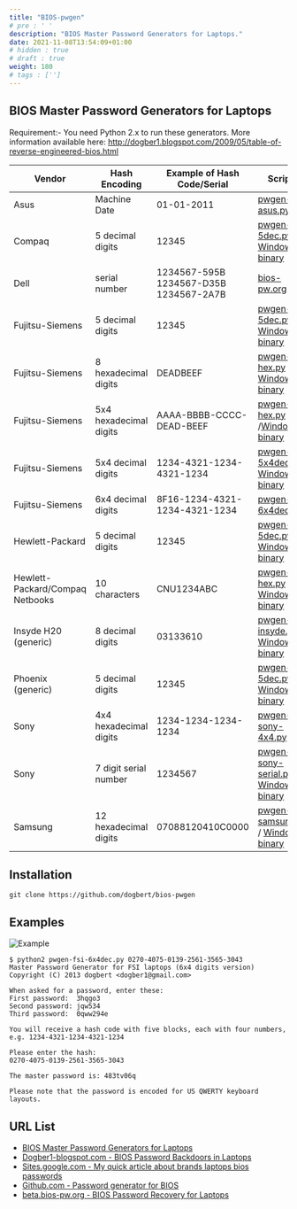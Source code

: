 ```yaml
---
title: "BIOS-pwgen"
# pre : ' '
description: "BIOS Master Password Generators for Laptops."
date: 2021-11-08T13:54:09+01:00
# hidden : true
# draft : true
weight: 180
# tags : ['']
---
```


## BIOS Master Password Generators for Laptops

Requirement:- You need Python 2.x to run these generators. More information available here: <http://dogber1.blogspot.com/2009/05/table-of-reverse-engineered-bios.html>

| Vendor                          | Hash Encoding          | Example of Hash Code/Serial            | Scripts                                                                                                                                    |
| ------------------------------- | ---------------------- | -------------------------------------- | ------------------------------------------------------------------------------------------------------------------------------------------ |
| Asus                            | Machine Date           | 01-01-2011                             | [pwgen-asus.py](https://github.com/dogbert/bios-pwgen)                                                                                     |
| Compaq                          | 5 decimal digits       | 12345                                  | [pwgen-5dec.py](https://github.com/dogbert/bios-pwgen) / [Windows binary](http://sites.google.com/site/dogber1/blag/pwgen-5dec.zip)        |
| Dell                            | serial number          | 1234567-595B 1234567-D35B 1234567-2A7B | [bios-pw.org](http://bios-pw.org/)                                                                                                         |
| Fujitsu-Siemens                 | 5 decimal digits       | 12345                                  | [pwgen-5dec.py](https://github.com/dogbert/bios-pwgen) / [Windows binary](http://sites.google.com/site/dogber1/blag/pwgen-5dec.zip)        |
| Fujitsu-Siemens                 | 8 hexadecimal digits   | DEADBEEF                               | [pwgen-fsi-hex.py](https://github.com/dogbert/bios-pwgen) / [Windows binary](http://sites.google.com/site/dogber1/blag/pwgen-5dec.zip)     |
| Fujitsu-Siemens                 | 5x4 hexadecimal digits | AAAA-BBBB-CCCC-DEAD-BEEF               | [pwgen-fsi-hex.py](https://github.com/dogbert/bios-pwgen) /[Windows binary](http://sites.google.com/site/dogber1/blag/pwgen-5dec.zip)      |
| Fujitsu-Siemens                 | 5x4 decimal digits     | 1234-4321-1234-4321-1234               | [pwgen-fsi-5x4dec.py](https://github.com/dogbert/bios-pwgen) / [Windows binary](http://sites.google.com/site/dogber1/blag/pwgen-5dec.zip)  |
| Fujitsu-Siemens                 | 6x4 decimal digits     | 8F16-1234-4321-1234-4321-1234          | [pwgen-fsi-6x4dec.py](https://github.com/dogbert/bios-pwgen)                                                                               |
| Hewlett-Packard                 | 5 decimal digits       | 12345                                  | [pwgen-5dec.py](https://github.com/dogbert/bios-pwgen) / [Windows binary](http://sites.google.com/site/dogber1/blag/pwgen-5dec.zip)        |
| Hewlett-Packard/Compaq Netbooks | 10 characters          | CNU1234ABC                             | [pwgen-fsi-hex.py](https://github.com/dogbert/bios-pwgen) / [Windows binary](http://sites.google.com/site/dogber1/blag/pwgen-5dec.zip)     |
| Insyde H20 (generic)            | 8 decimal digits       | 03133610                               | [pwgen-insyde.py](https://github.com/dogbert/bios-pwgen) / [Windows binary](http://sites.google.com/site/dogber1/blag/pwgen-5dec.zip)      |
| Phoenix (generic)               | 5 decimal digits       | 12345                                  | [pwgen-5dec.py](https://github.com/dogbert/bios-pwgen) / [Windows binary](http://sites.google.com/site/dogber1/blag/pwgen-5dec.zip)        |
| Sony                            | 4x4 hexadecimal digits | 1234-1234-1234-1234                    | [pwgen-sony-4x4.py](https://github.com/dogbert/bios-pwgen)                                                                                 |
| Sony                            | 7 digit serial number  | 1234567                                | [pwgen-sony-serial.py](https://github.com/dogbert/bios-pwgen) / [Windows binary](http://sites.google.com/site/dogber1/blag/pwgen-5dec.zip) |
| Samsung                         | 12 hexadecimal digits  | 07088120410C0000                       | [pwgen-samsung.py](https://github.com/dogbert/bios-pwgen) / [Windows binary](http://sites.google.com/site/dogber1/blag/pwgen-5dec.zip)     |

## Installation

```plain
git clone https://github.com/dogbert/bios-pwgen
```

## Examples

![Example](images/example.png)

```plain
$ python2 pwgen-fsi-6x4dec.py 0270-4075-0139-2561-3565-3043
Master Password Generator for FSI laptops (6x4 digits version)
Copyright (C) 2013 dogbert <dogber1@gmail.com>

When asked for a password, enter these:
First password:  3hqgo3
Second password: jqw534
Third password:  0qww294e

You will receive a hash code with five blocks, each with four numbers,
e.g. 1234-4321-1234-4321-1234

Please enter the hash:
0270-4075-0139-2561-3565-3043

The master password is: 483tv06q

Please note that the password is encoded for US QWERTY keyboard layouts.
```

## URL List

- [BIOS Master Password Generators for Laptops](https://github.com/dogbert/bios-pwgen)
- [Dogber1-blogspot.com - BIOS Password Backdoors in Laptops](https://dogber1.blogspot.com/2009/05/table-of-reverse-engineered-bios.html)
- [Sites.google.com - My quick article about brands laptops bios passwords](https://sites.google.com/site/hpglserv/Home/article)
- [Github.com - Password generator for BIOS](https://github.com/bacher09/pwgen-for-bios)
- [beta.bios-pw.org - BIOS Password Recovery for Laptops](https://beta.bios-pw.org/)

